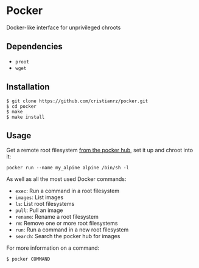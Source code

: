 # Pocker

Docker-like interface for unprivileged chroots

## Dependencies

* `proot`
* `wget`

## Installation

```
$ git clone https://github.com/cristianrz/pocker.git
$ cd pocker
$ make
$ make install
```

## Usage

Get a remote root filesystem [from the pocker hub](https://github.com/cristianrz/pocker-hub/tree/master/library), set it up and chroot into it:

```
pocker run --name my_alpine alpine /bin/sh -l
```

As well as all the most used Docker commands:

* `exec`: Run a command in a root filesystem
* `images`: List images
* `ls`: List root filesystems
* `pull`: Pull an image
* `rename`: Rename a root filesystem
* `rm`: Remove one or more root filesystems
* `run`: Run a command in a new root filesystem
* `search`: Search the pocker hub for images

For more information on a command:

```
$ pocker COMMAND
```
